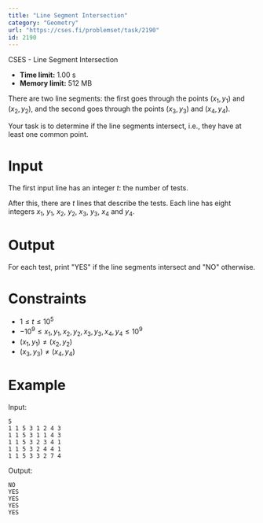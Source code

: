 ```yaml
---
title: "Line Segment Intersection"
category: "Geometry"
url: "https://cses.fi/problemset/task/2190"
id: 2190
---
```


CSES - Line Segment Intersection

  * **Time limit:** 1.00 s
  * **Memory limit:** 512 MB

There are two line segments: the first goes through the points $(x_1,y_1)$ and
$(x_2,y_2)$, and the second goes through the points $(x_3,y_3)$ and
$(x_4,y_4)$.

Your task is to determine if the line segments intersect, i.e., they have at
least one common point.

# Input

The first input line has an integer $t$: the number of tests.

After this, there are $t$ lines that describe the tests. Each line has eight
integers $x_1$, $y_1$, $x_2$, $y_2$, $x_3$, $y_3$, $x_4$ and $y_4$.

# Output

For each test, print "YES" if the line segments intersect and "NO" otherwise.

# Constraints

  * $1 \le t \le 10^5$
  * $-10^9 \le x_1, y_1, x_2, y_2, x_3, y_3, x_4, y_4 \le 10^9$
  * $(x_1,y_1) \neq (x_2,y_2)$
  * $(x_3,y_3) \neq (x_4,y_4)$

# Example

Input:

    
    
    5
    1 1 5 3 1 2 4 3
    1 1 5 3 1 1 4 3
    1 1 5 3 2 3 4 1
    1 1 5 3 2 4 4 1
    1 1 5 3 3 2 7 4
    

Output:

    
    
    NO
    YES
    YES
    YES
    YES
    

